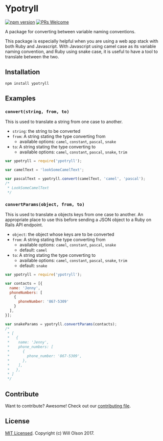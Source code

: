 # Ypotryll

[![npm version](https://img.shields.io/npm/v/ypotryll.svg?style=flat)](https://www.npmjs.com/package/ypotryll)
[![PRs Welcome](https://img.shields.io/badge/PRs-welcome-brightgreen.svg)](https://github.com/frankolson/Ypotryll/blob/master/CONTRIBUTING.md#how-to-contribute)

A package for converting between variable naming conventions.

This package is especially helpful when you are using a web app stack with both Ruby and Javascript. With Javascript using camel case as its variable naming convention, and Ruby using snake case, it is useful to have a tool to translate between the two.

## Installation

`npm install ypotryll`

## Examples

### `convert(string, from, to)`

This is used to translate a string from one case to another.

- `string`: the string to be converted
- `from`: A string stating the type converting from
  - available options: `camel`, `constant`, `pascal`, `snake`
- `to`: A string stating the type converting to
  - available options: `camel`, `constant`, `pascal`, `snake`, `trim`

```javascript
var ypotryll = require('ypotryll');

var camelText = 'lookSomeCamelText';

var pascalText = ypotryll.convert(camelText, 'camel', 'pascal');
/*
 * LookSomeCamelText
 */
```

### `convertParams(object, from, to)`

This is used to translate a objects keys from one case to another. An appropriate place to use this before sending a JSON object to a Ruby on Rails API endpoint.

- `object`: the object whose keys are to be converted
- `from`: A string stating the type converting from
  - available options: `camel`, `constant`, `pascal`, `snake`
  - default: `camel`
- `to`: A string stating the type converting to
  - available options: `camel`, `constant`, `pascal`, `snake`, `trim`
  - default: `snake`

```javascript
var ypotryll = require('ypotryll');

var contacts = [{
  name: 'Jenny',
  phoneNumbers: [
    {
      phoneNumber: '867-5309'
    }
  ],
}];

var snakeParams = ypotryll.convertParams(contacts);
/*
 * [
 *   {
 *    name: 'Jenny',
 *    phone_numbers: [
 *      {
 *        phone_number: '867-5309',
 *      },
 *    ],
 *   },
 * ]
 */
```

## Contribute

Want to contribute? Awesome! Check out our [contributing file](https://github.com/frankolson/Ypotryll/blob/master/CONTRIBUTING.md).

## License

[MIT Licensed](https://github.com/frankolson/Ypotryll/blob/master/LICENSE.md). Copyright (c) Will Olson 2017.

